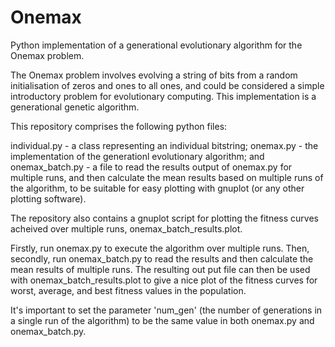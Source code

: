 # Onemax
Python implementation of a generational evolutionary algorithm for the Onemax problem.

The Onemax problem involves evolving a string of bits from a random initialisation of zeros and ones to all ones, and could be considered a simple introductory problem for evolutionary computing. This implementation is a generational genetic algorithm.

This repository comprises the following python files:

individual.py - a class representing an individual bitstring;
onemax.py - the implementation of the generationl evolutionary algorithm; and
onemax_batch.py - a file to read the results output of onemax.py for multiple runs, and then calculate the mean results based on multiple runs of the algorithm, to be suitable for easy plotting with gnuplot (or any other plotting software). 

The repository also contains a gnuplot script for plotting the fitness curves acheived over multiple runs, onemax_batch_results.plot.

Firstly, run onemax.py to execute the algorithm over multiple runs. Then, secondly, run onemax_batch.py to read the results and then calculate the mean results of multiple runs. The resulting out put file can then be used with onemax_batch_results.plot to give a nice plot of the fitness curves for worst, average, and best fitness values in the population. 

It's important to set the parameter 'num_gen' (the number of generations in a single run of the algorithm) to be the same value in both onemax.py and onemax_batch.py. 
